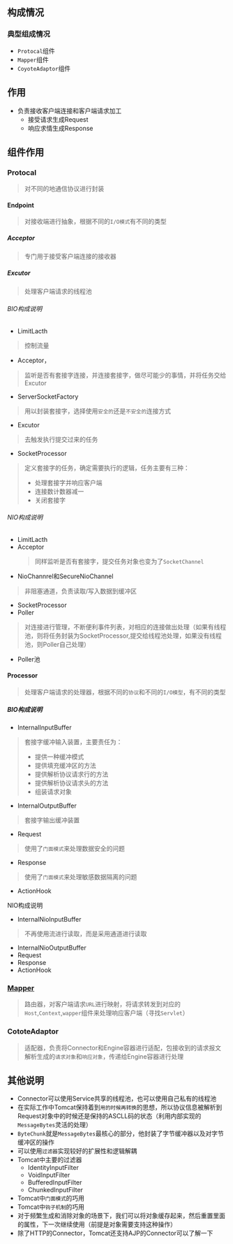 ## 构成情况
### 典型组成情况
- `Protocal`组件
- `Mapper`组件
- `CoyoteAdaptor`组件

## 作用

- 负责接收客户端连接和客户端请求加工
	- 接受请求生成Request
	- 响应求情生成Response


## 组件作用

### Protocal
> 对不同的地通信协议进行封装

#### Endpoint
> 对接收端进行抽象，根据不同的`I/O模式`有不同的类型

##### Acceptor
> 专门用于接受客户端连接的接收器

##### Excutor
> 处理客户端请求的线程池

###### BIO构成说明
- LimitLacth
>控制流量
- Acceptor，
>监听是否有套接字连接，并连接套接字，做尽可能少的事情，并将任务交给Excutor
- ServerSocketFactory
> 用以封装套接字，选择使用`安全的`还是`不安全的`连接方式
- Excutor
> 去触发执行提交过来的任务
- SocketProcessor
> 定义套接字的任务，确定需要执行的逻辑，任务主要有三种：
> - 处理套接字并响应客户端
> - 连接数计数器减一
> - 关闭套接字

###### NIO构成说明
- LimitLacth
- Acceptor
  > 同样监听是否有套接字，提交任务对象也变为了`SocketChannel`
- NioChannrel和SecureNioChannel
>  非阻塞通道，负责读取/写入数据到缓冲区
- SocketProcessor
- Poller
> 对连接进行管理，不断便利事件列表，对相应的连接做出处理（如果有线程池，则将任务封装为SocketProcessor,提交给线程池处理，如果没有线程池，则Poller自己处理）
- Poller池

#### Processor
> 处理客户端请求的处理器，根据不同的`协议`和不同的`I/O模型`，有不同的类型

##### BIO构成说明
- InternalInputBuffer
> 套接字缓冲输入装置，主要责任为：
> - 提供一种缓冲模式
> - 提供填充缓冲区的方法
> - 提供解析协议请求行的方法
> - 提供解析协议请求头的方法
> - 组装请求对象
- InternalOutputBuffer
>套接字输出缓冲装置
- Request
> 使用了`门面模式`来处理数据安全的问题
- Response
>  使用了`门面模式`来处理敏感数据隔离的问题
- ActionHook

NIO构成说明
- InternalNioInputBuffer
> 不再使用流进行读取，而是采用通道进行读取
- InternalNioOutputBuffer
- Request
- Response
- ActionHook

### [Mapper](./Mapper.md)
> 路由器，对客户端请求`URL`进行映射，将请求转发到对应的`Host`,`Context`,`wapper`组件来处理响应客户端（寻找`Servlet`）

### CototeAdaptor
> 适配器，负责将Connector和Engine容器进行适配，包接收到的请求报文解析生成的`请求对象`和`响应对象`，传递给Engine容器进行处理

## 其他说明
- Connector可以使用Service共享的线程池，也可以使用自己私有的线程池
- 在实际工作中Tomcat保持着到`用的时候再转换`的思想，所以协议信息被解析到Request对象中的时候还是保持的ASCLL码的状态（利用内部实现的`MessageBytes`灵活的处理）
- `ByteChunk`就是`MessageBytes`最核心的部分，他封装了字节缓冲器以及对字节缓冲区的操作
- 可以使用`过滤器`实现较好的扩展性和逻辑解耦
- Tomcat中主要的过滤器
	- IdentityInputFilter
	- VoidInputFilter
	- BufferedInputFilter
	- ChunkedInputFilter
- Tomcat中`门面模式`的巧用
- Tomcat中`钩子机制`的巧用
- 对于频繁生成和消除对象的场景下，我们可以将对象缓存起来，然后重置里面的属性，下一次继续使用（前提是对象需要支持这种操作）
- 除了HTTP的Connector，Tomcat还支持AJP的Connector可以了解一下

